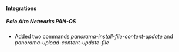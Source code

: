 
#### Integrations
##### Palo Alto Networks PAN-OS
- Added two commands *panorama-install-file-content-update* and *panorama-upload-content-update-file* 
